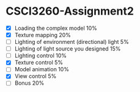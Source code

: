 # CSCI3260-Assignment2

- [x] Loading the complex model 10%
- [x] Texture mapping 20%
- [ ] Lighting of environment (directional) light 5%
- [ ] Lighting of light source you designed 15%
- [ ] Lighting control 10%
- [x] Texture control 5%
- [ ] Model animation 10%
- [x] View control 5%
- [ ] Bonus 20%